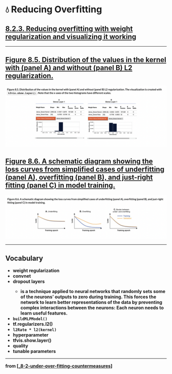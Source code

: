 # 💧 Reducing Overfitting

## [**8.2.3.** Reducing overfitting with weight regularization and visualizing it working](https://livebook.manning.com/book/deep-learning-with-javascript/chapter-8/52)

---

## [**Figure 8.5.** Distribution of the values in the kernel with (panel A) and without (panel B) L2 regularization.](https://livebook.manning.com/book/deep-learning-with-javascript/chapter-8/ch08fig05)

<img src="../../../assets/figures/Figure_8-5.png">

## [**Figure 8.6.** A schematic diagram showing the loss curves from simplified cases of underfitting (panel A), overfitting (panel B), and just-right fitting (panel C) in model training.](https://livebook.manning.com/book/deep-learning-with-javascript/chapter-8/ch08fig06)

<img src="../../../assets/figures/Figure_8-6.png">

---

## **Vocabulary**

- <b>weight regularization</b>
- <b>convnet</b>
- <b>dropout layers<b>
  - is a technique applied to neural networks that randomly sets some of the neurons’ outputs to zero during training. This forces the network to learn better representations of the data by preventing complex interactions between the neurons: Each neuron needs to learn useful features.
- <b>`buildMLPModel()`</b>
- <b>tf.regularizers.l2()</b>
- <b>`l2Rate * l2(kernel)`</b>
- <b>hyperparameter</b>
- <b>tfvis.show.layer()</b>
- <b>quality</b>
- <b>tunable parameters</b>

<link rel="stylesheet" type="text/css" media="all" href="../../../assets/css/custom.css" />

---

from [[_8-2-under-over-fitting-countermeasures]]

[//begin]: # "Autogenerated link references for markdown compatibility"
[_8-2-under-over-fitting-countermeasures]: _8-2-under-over-fitting-countermeasures.md "💧 Under Over Fit Counter Measures"
[//end]: # "Autogenerated link references"
